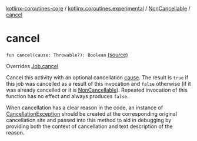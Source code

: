 [kotlinx-coroutines-core](../../index.md) / [kotlinx.coroutines.experimental](../index.md) / [NonCancellable](index.md) / [cancel](.)

# cancel

`fun cancel(cause: Throwable?): Boolean` [(source)](http://github.com/kotlin/kotlinx.coroutines/tree/master/kotlinx-coroutines-core/src/main/kotlin/kotlinx/coroutines/experimental/NonCancellable.kt#L35)

Overrides [Job.cancel](../-job/cancel.md)

Cancel this activity with an optional cancellation [cause](cancel.md#kotlinx.coroutines.experimental.NonCancellable$cancel(kotlin.Throwable)/cause). The result is `true` if this job was
cancelled as a result of this invocation and `false` otherwise
(if it was already cancelled or it is [NonCancellable](index.md)).
Repeated invocation of this function has no effect and always produces `false`.

When cancellation has a clear reason in the code, an instance of [CancellationException](../-cancellation-exception.md) should be created
at the corresponding original cancellation site and passed into this method to aid in debugging by providing
both the context of cancellation and text description of the reason.

